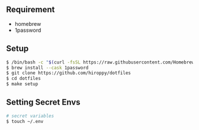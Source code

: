 ## Requirement

- homebrew
- 1password

## Setup

```sh
$ /bin/bash -c "$(curl -fsSL https://raw.githubusercontent.com/Homebrew/install/HEAD/install.sh)"
$ brew install --cask 1password
$ git clone https://github.com/hiroppy/dotfiles
$ cd dotfiles
$ make setup
```

## Setting Secret Envs

```sh
# secret variables
$ touch ~/.env
```

